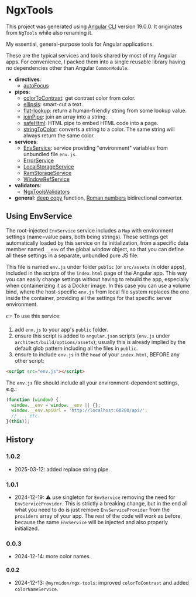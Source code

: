 # NgxTools

This project was generated using [Angular CLI](https://github.com/angular/angular-cli) version 19.0.0. It originates from `NgTools` while also renaming it.

My essential, general-purpose tools for Angular applications.

These are the typical services and tools shared by most of my Angular apps. For convenience, I packed them into a single reusable library having no dependencies other than Angular `CommonModule`.

- **directives**:
  - [autoFocus](src/lib/directives/auto-focus.directive.ts)
- **pipes**:
  - [colorToContrast](src/lib/pipes/color-to-contrast.pipe.ts): get contrast color from color.
  - [ellipsis](src/lib/pipes/ellipsis.pipe.ts): smart-cut a text.
  - [flat-lookup](src/lib/pipes/flat-lookup.pipe.ts): return a human-friendly string from some lookup value.
  - [joinPipe](src/lib/pipes/join.pipe.ts): join an array into a string.
  - [safeHtml](src/lib/pipes/safe-html.pipe.ts): HTML pipe to embed HTML code into a page.
  - [stringToColor](src/lib/pipes/string-to-color.pipe.ts): converts a string to a color. The same string will always return the same color.
- **services**:
  - [EnvService](src/lib/services/env.service.ts): service providing "environment" variables from unbundled file `env.js`.
  - [ErrorService](src/lib/services/error.service.ts)
  - [LocalStorageService](src/lib/services/local-storage.service.ts)
  - [RamStorageService](src/lib/services/ram-storage.service.ts)
  - [WindowRefService](src/lib/services/window-ref.service.ts)
- **validators**:
  - [NgxToolsValidators](src/lib/validators/ngx-tools.validators.ts)
- **general**: [deep copy](src/lib/functions.ts) function, [Roman numbers](src/lib/roman-number.ts) bidirectional converter.

## Using EnvService

The root-injected `EnvService` service includes a `Map` with environment settings (name=value pairs, both being strings). These settings get automatically loaded by this service on its initialization, from a specific data member named `__env` of the global window object, so that you can define all these settings in a separate, unbundled pure JS file.

This file is named `env.js` under folder `public` (or `src/assets` in older apps), included in the scripts of the `index.html` page of the Angular app. This way you can easily change settings without having to rebuild the app, especially when containerizing it as a Docker image. In this case you can use a volume bind, where the host-specific `env.js` from local file system replaces the one inside the container, providing all the settings for that specific server environment.

👉 To use this service:

1. add `env.js` to your app's `public` folder.
2. ensure this script is added to `angular.json` scripts (`env.js` under `architect/build/options/assets`); usually this is already implied by the default glob pattern including all the files in `public`.
3. ensure to include `env.js` in the `head` of your `index.html`, BEFORE any other script:

```html
<script src="env.js"></script>
```

The `env.js` file should include all your environment-dependent settings, e.g.:

```js
(function (window) {
  window.__env = window.__env || {};
  window.__env.apiUrl = 'http://localhost:60200/api/';
  // ... etc.
}(this));
```

## History

### 1.0.2

- 2025-03-12: added replace string pipe.

### 1.0.1

- 2024-12-19: ⚠️ use singleton for `EnvService` removing the need for `EnvServiceProvider`. This is strictly a breaking change, but in the end all what you need to do is just remove `EnvServiceProvider` from the `providers` array of your app. The rest of the code will work as before, because the same `EnvService` will be injected and also properly initialized.

### 0.0.3

- 2024-12-14: more color names.

#### 0.0.2

- 2024-12-13: `@myrmidon/ngx-tools`: improved `colorToContrast` and added `colorNameService`.
